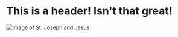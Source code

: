 # This is a header! Isn't that great!

![Image of St. Joseph and Jesus](https://www.catholic.org/files/images/saints/stjoseph.jpg)
